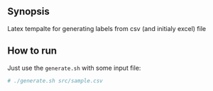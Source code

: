 ## Synopsis

Latex tempalte for generating labels from csv (and initialy excel) file

## How to run

Just use the ``generate.sh`` with some input file:

```bash
# ./generate.sh src/sample.csv
```
